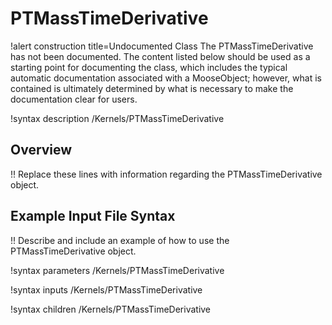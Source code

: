 # PTMassTimeDerivative

!alert construction title=Undocumented Class
The PTMassTimeDerivative has not been documented. The content listed below should be used as a starting point for
documenting the class, which includes the typical automatic documentation associated with a
MooseObject; however, what is contained is ultimately determined by what is necessary to make the
documentation clear for users.

!syntax description /Kernels/PTMassTimeDerivative

## Overview

!! Replace these lines with information regarding the PTMassTimeDerivative object.

## Example Input File Syntax

!! Describe and include an example of how to use the PTMassTimeDerivative object.

!syntax parameters /Kernels/PTMassTimeDerivative

!syntax inputs /Kernels/PTMassTimeDerivative

!syntax children /Kernels/PTMassTimeDerivative
